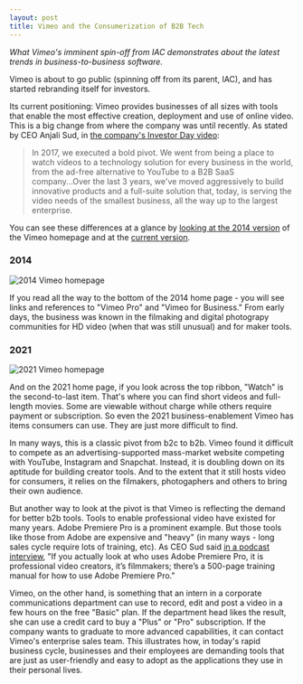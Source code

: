 ```yaml
---
layout: post
title: Vimeo and the Consumerization of B2B Tech
---
```


*What Vimeo's imminent spin-off from IAC demonstrates about the latest trends in business-to-business software.*

<!--excerpt--> 

Vimeo is about to go public (spinning off from its parent, IAC), and has started rebranding itself for investors. 

Its current positioning: Vimeo provides businesses of all sizes with tools that enable the most effective creation, deployment and use of online video. This is a big change from where the company was until recently. As stated by CEO Anjali Sud, in [the company's Investor Day video](https://vimeo.com/investors/investor-day-2021-event):

> In 2017, we executed a bold pivot. We went from being a place to watch videos to a technology solution for every business in the world, from the ad-free alternative to YouTube to a B2B SaaS company...Over the last 3 years, we've moved aggressively to build innovative products and a full-suite solution that, today, is serving the video needs of the smallest business, all the way up to the largest enterprise. 

You can see these differences at a glance by [looking at the 2014 version](https://web.archive.org/web/20141211002607/https://vimeo.com/) of the Vimeo homepage and at the [current version](https://vimeo.com).

### 2014

![2014 Vimeo homepage](/lanyon-jh-test/assets/images/vimeo-2014.png)

If you read all the way to the bottom of the 2014 home page - you will see links and references to "Vimeo Pro" and "Vimeo for Business." From early days, the business was known in the filmaking and digital photograpy communities for HD video (when that was still unusual) and for maker tools.

### 2021

![2021 Vimeo homepage](/lanyon-jh-test/assets/images/vimeo-2021.png)

And on the 2021 home page, if you look across the top ribbon, "Watch" is the second-to-last item. That's where you can find short videos and full-length movies. Some are viewable without charge while others require payment or subscription. So even the 2021 business-enablement Vimeo has items consumers can use. They are just more difficult to find.

In many ways, this is a classic pivot from b2c to b2b. Vimeo found it difficult to compete as an advertising-supported mass-market website competing with YouTube, Instagram and Snapchat. Instead, it is doubling down on its aptitude for building creator tools. And to the extent that it still hosts video for consumers, it relies on the filmakers, photogaphers and others to bring their own audience.

But another way to look at the pivot is that Vimeo is reflecting the demand for better b2b tools. Tools to enable professional video have existed for many years. Adobe Premiere Pro is a prominent example. But those tools like those from Adobe are expensive and "heavy" (in many ways - long sales cycle require lots of training, etc). As CEO Sud said [in a podcast interview](https://www.theverge.com/2021/4/20/22392228/vimeo-ceo-interview-streaming-software-business-anjali-sud), "If you actually look at who uses Adobe Premiere Pro, it is professional video creators, it’s filmmakers; there’s a 500-page training manual for how to use Adobe Premiere Pro."

Vimeo, on the other hand, is something that an intern in a corporate communications department can use to record, edit and post a video in a few hours on the free "Basic" plan. If the department head likes the result, she can use a credit card to buy a "Plus" or "Pro" subscription. If the company wants to graduate to more advanced capabilities, it can contact Vimeo's enterprise sales team. This illustrates how, in today's rapid business cycle, businesses and their employees are demanding tools that are just as user-friendly and easy to adopt as the applications they use in their personal lives.
